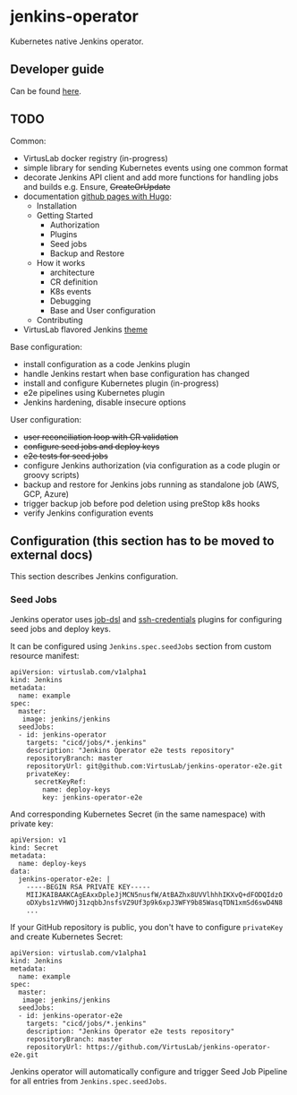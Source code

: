 # jenkins-operator

Kubernetes native Jenkins operator.

## Developer guide

Can be found [here][developer_guide].

## TODO

Common:
* VirtusLab docker registry (in-progress)
* simple library for sending Kubernetes events using one common format
* decorate Jenkins API client and add more functions for handling jobs and builds e.g. Ensure, ~~CreateOrUpdate~~
* documentation [github pages with Hugo](https://gohugo.io/):
    * Installation
    * Getting Started
        * Authorization
        * Plugins
        * Seed jobs
        * Backup and Restore
    * How it works
        * architecture
        * CR definition
        * K8s events
        * Debugging
        * Base and User configuration
    * Contributing 
* VirtusLab flavored Jenkins [theme](http://afonsof.com/jenkins-material-theme/)

Base configuration:
* install configuration as a code Jenkins plugin
* handle Jenkins restart when base configuration has changed
* install and configure Kubernetes plugin (in-progress)
* e2e pipelines using Kubernetes plugin
* Jenkins hardening, disable insecure options

User configuration:
* ~~user reconciliation loop with CR validation~~
* ~~configure seed jobs and deploy keys~~
* ~~e2e tests for seed jobs~~
* configure Jenkins authorization (via configuration as a code plugin or groovy scripts)
* backup and restore for Jenkins jobs running as standalone job (AWS, GCP, Azure)
* trigger backup job before pod deletion using preStop k8s hooks
* verify Jenkins configuration events

## Configuration (this section has to be moved to external docs)

This section describes Jenkins configuration.

### Seed Jobs

Jenkins operator uses [job-dsl][job-dsl] and [ssh-credentials][ssh-credentials] plugins for configuring seed jobs
and deploy keys.


It can be configured using `Jenkins.spec.seedJobs` section from custom resource manifest:

```
apiVersion: virtuslab.com/v1alpha1
kind: Jenkins
metadata:
  name: example
spec:
  master:
   image: jenkins/jenkins
  seedJobs:
  - id: jenkins-operator
    targets: "cicd/jobs/*.jenkins"
    description: "Jenkins Operator e2e tests repository"
    repositoryBranch: master
    repositoryUrl: git@github.com:VirtusLab/jenkins-operator-e2e.git
    privateKey:
      secretKeyRef:
        name: deploy-keys
        key: jenkins-operator-e2e
```

And corresponding Kubernetes Secret (in the same namespace) with private key:

```
apiVersion: v1
kind: Secret
metadata:
  name: deploy-keys
data:
  jenkins-operator-e2e: |
    -----BEGIN RSA PRIVATE KEY-----
    MIIJKAIBAAKCAgEAxxDpleJjMCN5nusfW/AtBAZhx8UVVlhhhIKXvQ+dFODQIdzO
    oDXybs1zVHWOj31zqbbJnsfsVZ9Uf3p9k6xpJ3WFY9b85WasqTDN1xmSd6swD4N8
    ...
```

If your GitHub repository is public, you don't have to configure `privateKey` and create Kubernetes Secret:

```
apiVersion: virtuslab.com/v1alpha1
kind: Jenkins
metadata:
  name: example
spec:
  master:
   image: jenkins/jenkins
  seedJobs:
  - id: jenkins-operator-e2e
    targets: "cicd/jobs/*.jenkins"
    description: "Jenkins Operator e2e tests repository"
    repositoryBranch: master
    repositoryUrl: https://github.com/VirtusLab/jenkins-operator-e2e.git
```

Jenkins operator will automatically configure and trigger Seed Job Pipeline for all entries from `Jenkins.spec.seedJobs`.


[developer_guide]:doc/developer-guide.md
[job-dsl]:https://github.com/jenkinsci/job-dsl-plugin
[ssh-credentials]:https://github.com/jenkinsci/ssh-credentials-plugin
